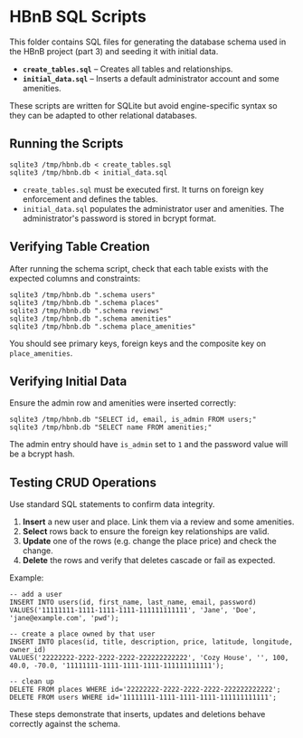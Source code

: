 # HBnB SQL Scripts

This folder contains SQL files for generating the database schema used in the HBnB project (part 3) and seeding it with initial data.

- **`create_tables.sql`** – Creates all tables and relationships.
- **`initial_data.sql`** – Inserts a default administrator account and some amenities.

These scripts are written for SQLite but avoid engine-specific syntax so they can be adapted to other relational databases.

## Running the Scripts

```
sqlite3 /tmp/hbnb.db < create_tables.sql
sqlite3 /tmp/hbnb.db < initial_data.sql
```

- `create_tables.sql` must be executed first. It turns on foreign key enforcement and defines the tables.
- `initial_data.sql` populates the administrator user and amenities. The administrator's password is stored in bcrypt format.

## Verifying Table Creation

After running the schema script, check that each table exists with the expected columns and constraints:

```
sqlite3 /tmp/hbnb.db ".schema users"
sqlite3 /tmp/hbnb.db ".schema places"
sqlite3 /tmp/hbnb.db ".schema reviews"
sqlite3 /tmp/hbnb.db ".schema amenities"
sqlite3 /tmp/hbnb.db ".schema place_amenities"
```

You should see primary keys, foreign keys and the composite key on `place_amenities`.

## Verifying Initial Data

Ensure the admin row and amenities were inserted correctly:

```
sqlite3 /tmp/hbnb.db "SELECT id, email, is_admin FROM users;"
sqlite3 /tmp/hbnb.db "SELECT name FROM amenities;"
```

The admin entry should have `is_admin` set to `1` and the password value will be a bcrypt hash.

## Testing CRUD Operations

Use standard SQL statements to confirm data integrity.

1. **Insert** a new user and place. Link them via a review and some amenities.
2. **Select** rows back to ensure the foreign key relationships are valid.
3. **Update** one of the rows (e.g. change the place price) and check the change.
4. **Delete** the rows and verify that deletes cascade or fail as expected.

Example:

```
-- add a user
INSERT INTO users(id, first_name, last_name, email, password)
VALUES('11111111-1111-1111-1111-111111111111', 'Jane', 'Doe', 'jane@example.com', 'pwd');

-- create a place owned by that user
INSERT INTO places(id, title, description, price, latitude, longitude, owner_id)
VALUES('22222222-2222-2222-2222-222222222222', 'Cozy House', '', 100, 40.0, -70.0, '11111111-1111-1111-1111-111111111111');

-- clean up
DELETE FROM places WHERE id='22222222-2222-2222-2222-222222222222';
DELETE FROM users WHERE id='11111111-1111-1111-1111-111111111111';
```

These steps demonstrate that inserts, updates and deletions behave correctly against the schema.
